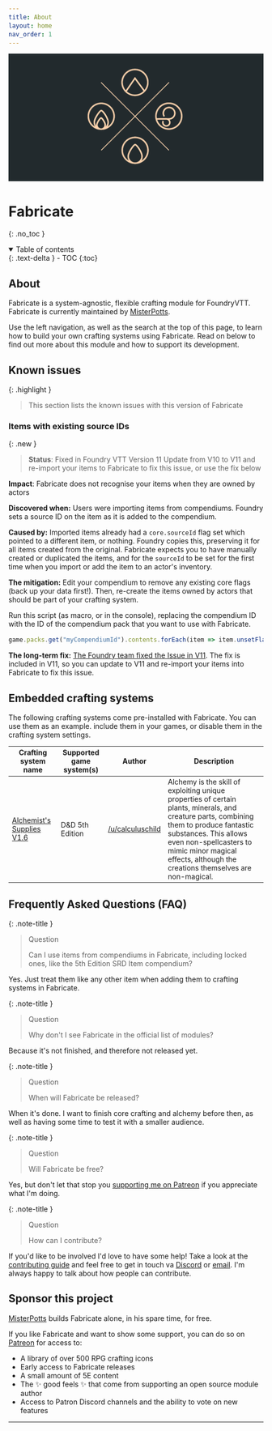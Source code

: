 ```yaml
---
title: About
layout: home
nav_order: 1
---
```


![](img/fabricate-repo-preview.png)

# Fabricate
{: .no_toc }

<details open markdown="block">
  <summary>
    Table of contents
  </summary>
  {: .text-delta }
- TOC
{:toc}
</details>

## About

Fabricate is a system-agnostic, flexible crafting module for FoundryVTT.
Fabricate is currently maintained by [MisterPotts].

Use the left navigation, as well as the search at the top of this page, to learn how to build your own crafting systems using Fabricate.
Read on below to find out more about this module and how to support its development. 

## Known issues

{: .highlight }
> This section lists the known issues with this version of Fabricate

### Items with existing source IDs

{: .new }
> **Status**: Fixed in Foundry VTT Version 11
> Update from V10 to V11 and re-import your items to Fabricate to fix this issue, or use the fix below

**Impact**: Fabricate does not recognise your items when they are owned by actors

**Discovered when:** Users were importing items from compendiums. 
Foundry sets a source ID on the item as it is added to the compendium.

**Caused by:** Imported items already had a `core.sourceId` flag set which pointed to a different item, or nothing. 
Foundry copies this, preserving it for all items created from the original. 
Fabricate expects you to have manually created or duplicated the items, and for the `sourceId` to be set for the first time when you import
or add the item to an actor's inventory.

**The mitigation:** Edit your compendium to remove any existing core flags (back up your data first!). 
Then, re-create the items owned by actors that should be part of your crafting system.

Run this script (as macro, or in the console), replacing the compendium ID with the ID of the compendium pack that you 
want to use with Fabricate.

```js
game.packs.get("myCompendiumId").contents.forEach(item => item.unsetFlag("core", "sourceId"));
```

**The long-term fix:** [The Foundry team fixed the Issue in V11](https://github.com/foundryvtt/foundryvtt/issues/9097).
The fix is included in V11, so you can update to V11 and re-import your items into Fabricate to fix this issue.

## Embedded crafting systems

The following crafting systems come pre-installed with Fabricate.
You can use them as an example. include them in your games, or disable them in the crafting system settings. 

| Crafting system name                                                                                                                | Supported game system(s) | Author                                                         | Description                                                                                                                                                                                                                                                                |
|-------------------------------------------------------------------------------------------------------------------------------------|--------------------------|----------------------------------------------------------------|----------------------------------------------------------------------------------------------------------------------------------------------------------------------------------------------------------------------------------------------------------------------------|
| [Alchemist's Supplies V1.6](https://drive.google.com/file/d/0Bw5jGdLGg-l5ell6MnJyTlRqZms/view?resourcekey=0-_0w_-W6AugWndWk4AdDMwQ) | D&D 5th Edition          | [/u/calculuschild](https://www.reddit.com/user/calculuschild/) | Alchemy is the skill of exploiting unique properties of certain plants, minerals, and creature parts, combining them to produce fantastic substances. This allows even non-spellcasters to mimic minor magical effects, although the creations themselves are non-magical. |

## Frequently Asked Questions (FAQ)

{: .note-title }
> Question
>
> Can I use items from compendiums in Fabricate, including locked ones, like the 5th Edition SRD Item compendium?

Yes. 
Just treat them like any other item when adding them to crafting systems in Fabricate.

{: .note-title }
> Question
>
> Why don't I see Fabricate in the official list of modules?

Because it's not finished, and therefore not released yet.

{: .note-title }
> Question
>
> When will Fabricate be released?

When it's done. 
I want to finish core crafting and alchemy before then, as well as having some time to test it with a smaller audience.

{: .note-title }
> Question
> 
> Will Fabricate be free?

Yes, but don't let that stop you [supporting me on Patreon](#sponsor-this-project) if you appreciate what I'm doing.

{: .note-title }
> Question
>
> How can I contribute?

If you'd like to be involved I'd love to have some help! 
Take a look at the [contributing guide](https://github.com/misterpotts/fabricate/blob/main/CONTRIBUTING.md) and feel free to get in touch va [Discord](https://github.com/misterpotts/fabricate/blob/main/discordapp.com/users/MisterPotts#0255) or [email](mailto:matt@mrpotts.uk). 
I'm always happy to talk about how people can contribute.

## Sponsor this project

[MisterPotts] builds Fabricate alone, in his spare time, for free.

If you like Fabricate and want to show some support, you can do so on [Patreon] for access to:

- A library of over 500 RPG crafting icons
- Early access to Fabricate releases
- A small amount of 5E content
- The ✨ good feels ✨ that come from supporting an open source module author 
- Access to Patron Discord channels and the ability to vote on new features 

----

[MisterPotts]: https://github.com/misterpotts
[Patreon]: https://patreon.com/misterpotts